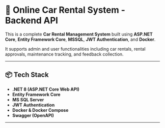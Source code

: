 # 🚗 Online Car Rental System - Backend API

This is a complete **Car Rental Management System** built using **ASP.NET Core**, **Entity Framework Core**, **MSSQL**, **JWT Authentication**, and **Docker**.

It supports admin and user functionalities including car rentals, rental approvals, maintenance tracking, and feedback collection.

---

## 📦 Tech Stack

- **.NET 8 (ASP.NET Core Web API)**
- **Entity Framework Core**
- **MS SQL Server**
- **JWT Authentication**
- **Docker & Docker Compose**
- **Swagger (OpenAPI)**

---
